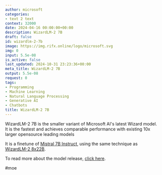 ```yaml
---
author: microsoft
categories:
- text 2 text
context: 32000
date: 2024-04-16 00:00:00+00:00
description: WizardLM-2 7B
draft: false
id: wizardlm-2-7b
image: https://img.rifx.online/logo/microsoft.svg
img: 0
input: 5.5e-08
is_active: false
last_updated: 2024-10-31 23:23:36+00:00
meta_title: WizardLM-2 7B
output: 5.5e-08
request: 0
tags:
- Programming
- Machine Learning
- Natural Language Processing
- Generative AI
- Chatbots
title: WizardLM-2 7B
---
```




WizardLM-2 7B is the smaller variant of Microsoft AI's latest Wizard model. It is the fastest and achieves comparable performance with existing 10x larger opensource leading models

It is a finetune of [Mistral 7B Instruct](/mistralai/mistral-7b-instruct), using the same technique as [WizardLM-2 8x22B](/microsoft/wizardlm-2-8x22b).

To read more about the model release, [click here](https://wizardlm.github.io/WizardLM2/).

#moe

